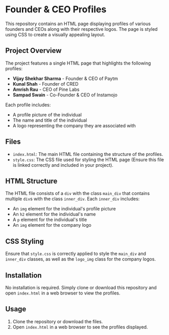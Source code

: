 # Founder & CEO Profiles

This repository contains an HTML page displaying profiles of various founders and CEOs along with their respective logos. The page is styled using CSS to create a visually appealing layout.

## Project Overview

The project features a single HTML page that highlights the following profiles:

- **Vijay Shekhar Sharma** - Founder & CEO of Paytm
- **Kunal Shah** - Founder of CRED
- **Amrish Rau** - CEO of Pine Labs
- **Sampad Swain** - Co-Founder & CEO of Instamojo

Each profile includes:
- A profile picture of the individual
- The name and title of the individual
- A logo representing the company they are associated with

## Files

- `index.html`: The main HTML file containing the structure of the profiles.
- `style.css`: The CSS file used for styling the HTML page (Ensure this file is linked correctly and included in your project).

## HTML Structure

The HTML file consists of a `div` with the class `main_div` that contains multiple `div`s with the class `inner_div`. Each `inner_div` includes:
- An `img` element for the individual's profile picture
- An `h2` element for the individual's name
- A `p` element for the individual's title
- An `img` element for the company logo

## CSS Styling

Ensure that `style.css` is correctly applied to style the `main_div` and `inner_div` classes, as well as the `logo_img` class for the company logos.

## Installation

No installation is required. Simply clone or download this repository and open `index.html` in a web browser to view the profiles.

## Usage

1. Clone the repository or download the files.
2. Open `index.html` in a web browser to see the profiles displayed.



